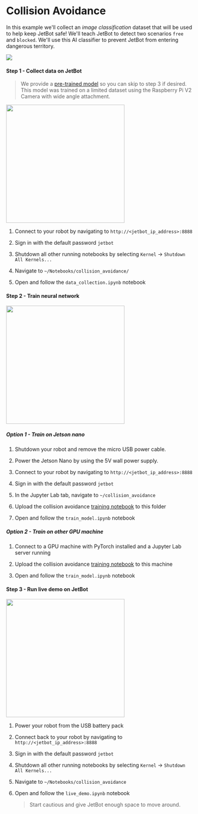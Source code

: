 # Collision Avoidance 

In this example we'll collect an *image classification* dataset that will be used to help keep
JetBot safe!  We'll teach JetBot to detect two scenarios ``free`` and ``blocked``.  We'll use this AI classifier to prevent JetBot from entering dangerous territory.

[![](http://img.youtube.com/vi/6cLk9TSgFSw/0.jpg)](http://www.youtube.com/watch?v=6cLk9TSgFSw "Launching of JetBots")

#### Step 1 - Collect data on JetBot

> We provide a [pre-trained model](https://drive.google.com/open?id=1UsRax8bR3R-e-0-80KfH2zAt-IyRPtnW) so you can skip to step 3 if desired.  This model was trained on a limited dataset using the Raspberry Pi V2 Camera with wide angle attachment.

<a href="images/JL03a_Data-Collection.png"><img src="images/JL03a_Data-Collection.png" height="320"></a>

1. Connect to your robot by navigating to ``http://<jetbot_ip_address>:8888``

2. Sign in with the default password ``jetbot``
2. Shutdown all other running notebooks by selecting ``Kernel`` -> ``Shutdown All Kernels...``
3. Navigate to ``~/Notebooks/collision_avoidance/``
4. Open and follow the ``data_collection.ipynb`` notebook

#### Step 2 - Train neural network

<a href="images/JL03b_Training.png"><img src="images/JL03b_Training.png" height="320"></a>

##### Option 1 - Train on Jetson nano
1. Shutdown your robot and remove the micro USB power cable.

2. Power the Jetson Nano by using the 5V wall power supply.
3. Connect to your robot by navigating to ``http://<jetbot_ip_address>:8888``
4. Sign in with the default password ``jetbot``
5. In the Jupyter Lab tab, navigate to ``~/collision_avoidance``
6. Upload the collision avoidance [training notebook](../../jetbot/blob/master/notebooks/collision_avoidance/train_model.ipynb) to this folder
7. Open and follow the ``train_model.ipynb`` notebook

##### Option 2 - Train on other GPU machine
1. Connect to a GPU machine with PyTorch installed and a Jupyter Lab server running

2. Upload the collision avoidance [training notebook](../../jetbot/blob/master/notebooks/collision_avoidance/train_model.ipynb) to this machine
3. Open and follow the ``train_model.ipynb`` notebook

#### Step 3 - Run live demo on JetBot

<a href="images/JL03c_Live-demo.png"><img src="images/JL03c_Live-demo.png" height="320"></a>

1. Power your robot from the USB battery pack

2. Connect back to your robot by navigating to ``http://<jetbot_ip_address>:8888``
3. Sign in with the default password ``jetbot``
4. Shutdown all other running notebooks by selecting ``Kernel`` -> ``Shutdown All Kernels...``
5. Navigate to ``~/Notebooks/collision_avoidance``
6. Open and follow the ``live_demo.ipynb`` notebook
    > Start cautious and give JetBot enough space to move around.